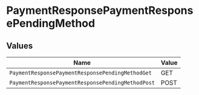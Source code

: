 # PaymentResponsePaymentResponsePendingMethod


## Values

| Name                                              | Value                                             |
| ------------------------------------------------- | ------------------------------------------------- |
| `PaymentResponsePaymentResponsePendingMethodGet`  | GET                                               |
| `PaymentResponsePaymentResponsePendingMethodPost` | POST                                              |